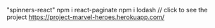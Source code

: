  "spinners-react"
 npm i react-paginate
 npm i lodash
 // click to see the project https://project-marvel-heroes.herokuapp.com/